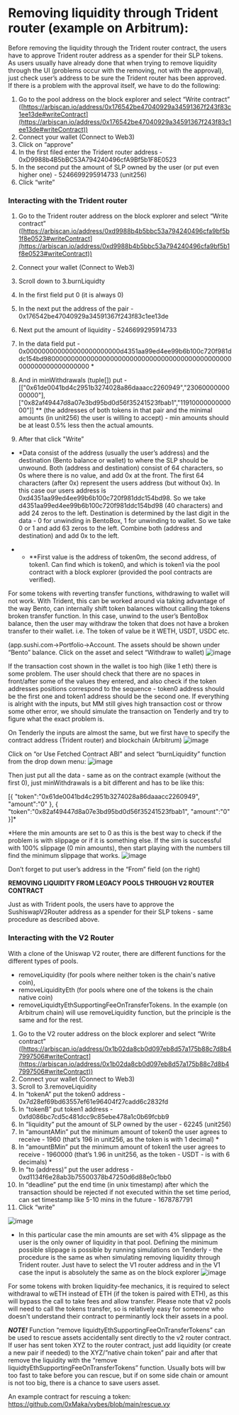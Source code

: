 
# Removing liquidity through Trident router (example on Arbitrum):

Before removing the liquidity through the Trident router contract, the users have to approve Trident router address as a spender for their SLP tokens. As users usually have already done that when trying to remove liquidity through the UI (problems occur with the removing, not with the approval), just check user’s address to be sure the Trident router has been approved. If there is a problem with the approval itself, we have to do the following:

1. Go to the pool address on the block explorer and select “Write contract” ([https://arbiscan.io/address/0x176542be47040929a34591367f243f83c1ee13de#writeContract](https://arbiscan.io/address/0x176542be47040929a34591367f243f83c1ee13de#writeContract))
2. Connect your wallet (Connect to Web3)
3. Click on “approve”
4. In the first filed enter the Trident router address - 0xD9988b4B5bBC53A794240496cfA9Bf5b1F8E0523
5. In the second put the amount of SLP owned by the user (or put even higher one) - 5246699295914733 (unit256)
6. Click “write”

### **Interacting with the Trident router**
1. Go to the Trident router address on the block explorer and select “Write contract” ([https://arbiscan.io/address/0xd9988b4b5bbc53a794240496cfa9bf5b1f8e0523#writeContract](https://arbiscan.io/address/0xd9988b4b5bbc53a794240496cfa9bf5b1f8e0523#writeContract))
2. Connect your wallet (Connect to Web3) 
3. Scroll down to 3.burnLiquidty
4. In the first field put 0 (it is always 0)
5. In the next put the address of the pair - 0x176542be47040929a34591367f243f83c1ee13de 
6. Next put the amount of liquidity - 5246699295914733

1. In the data field put - 0x000000000000000000000000d4351aa99ed4ee99b6b100c720f981ddc154bd980000000000000000000000000000000000000000000000000000000000000000 *
2. And in minWithdrawals (tuple[]) put - [["0x61de0041bd4c2951b3274028a86daaacc2260949","2306000000000000"],["0x82af49447d8a07e3bd95bd0d56f35241523fbab1","1191000000000000"]] ** (the addresses of both tokens in that pair and the minimal amounts (in unit256) the user is willing to accept) - min amounts should be at least 0.5% less then the actual amounts.
3. After that click "Write”

- \*Data consist of the address (usually the user’s address) and the destination (Bento balance or wallet) to where the SLP should be unwound. Both (address and destination) consist of 64 characters, so 0s where there is no value, and add 0x at the front. The first 64 characters (after 0x) represent the users address (but without 0x). In this case our users address is 0xd4351aa99ed4ee99b6b100c720f981ddc154bd98. So we take d4351aa99ed4ee99b6b100c720f981ddc154bd98 (40 characters) and add 24 zeros to the left. Destination is determined by the last digit in the data - 0 for unwinding in BentoBox, 1 for unwinding to wallet. So we take 0 or 1 and add 63 zeros to the left. Combine both (address and destination) and add 0x to the left.

- - \*\*First value is the address of token0m, the second address, of token1. Can find which is token0, and which is token1 via the pool contract with a block explorer (provided the pool contracts are verified). 

For some tokens with reverting transfer functions, withdrawing to wallet will not work.
With Trident, this can be worked around via taking advantage of the way Bento, can internally shift token balances without calling the tokens broken transfer function.
In this case, unwind to the user’s BentoBox balance, then the user may withdraw the token that does not have a broken transfer to their wallet.
i.e. The token of value be it WETH, USDT, USDC etc.

 (app.sushi.com→Portfolio→Account. The assets should be shown under “Bento” balance. Click on the asset and select “Withdraw to wallet)
![image](https://user-images.githubusercontent.com/12489182/228105013-98845b12-6fc9-431e-a3af-84c22f76610b.png)

If the transaction cost shown in the wallet is too high (like 1 eth) there is some problem. The user should check that there are no spaces in front/after some of the values they entered, and also check if the token addresses positions correspond to the sequence - token0 address should be the first one and token1 address should be the second one. If everything is alright with the inputs, but MM still gives high transaction cost or throw some other error, we should simulate the transaction on Tenderly and try to figure what the exact problem is.

On Tenderly the inputs are almost the same, but we first have to specify the contract address (Trident router) and blockchain (Arbitrum)
![image](https://user-images.githubusercontent.com/12489182/228180735-6ad83b30-438f-454c-8c10-92bfa89e7fd0.png)

Click on “or Use Fetched Contract ABI” and select “burnLiquidity” function from the drop down menu:
![image](https://user-images.githubusercontent.com/12489182/228180891-e271c0f0-642a-4c1d-8c8b-f57fb1608ad0.png)

Then just put all the data  - same as on the contract example (without the first 0), just minWithdrawals is a bit different and has to be like this: 

[{ "token":"0x61de0041bd4c2951b3274028a86daaacc2260949", "amount":"0" }, { "token":"0x82af49447d8a07e3bd95bd0d56f35241523fbab1", "amount":"0" }]*

\*Here the min amounts are set to 0 as this is the best way to check if the problem is with slippage or if it is something else. If the sim is successful with 100% slippage (0 min amounts), then start playing with the numbers till find the minimum slippage that works.
![image](https://user-images.githubusercontent.com/12489182/228180973-ba4a9500-bd19-4cf7-8b56-cf325f36328a.png)

Don’t forget to put user’s address in the “From” field (on the right)

**********************************REMOVING LIQUIDITY FROM LEGACY POOLS THROUGH V2 ROUTER CONTRACT**********************************

Just as with Trident pools, the users have to approve the SushiswapV2Router address as a spender for their SLP tokens - same procedure as described above.

### Interacting with the V2 Router 
With a clone of the Uniswap V2 router, there are different functions for the different types of pools. 
- removeLiquidity (for pools where neither token is the chain's native coin), 
- removeLiquidityEth (for pools where one of the tokens is the chain native coin) 
- removeLiquidtyEthSupportingFeeOnTransferTokens. In the example (on Arbitrum chain) will use removeLiquidity function, but the principle is the same and for the rest.

1. Go to the V2 router address on the block explorer and select “Write contract” ([https://arbiscan.io/address/0x1b02da8cb0d097eb8d57a175b88c7d8b47997506#writeContract](https://arbiscan.io/address/0x1b02da8cb0d097eb8d57a175b88c7d8b47997506#writeContract))
2. Connect your wallet (Connect to Web3) 
3. Scroll to 3.removeLiquidity
4. In “tokenA” put the token0 address - 0x7d28ef69bd63557ef61e96404f27cadd6c2832fd
5. In “tokenB” put token1 address - 0xfd086bc7cd5c481dcc9c85ebe478a1c0b69fcbb9
6. In “liquidity” put the amount of SLP owned by the user - 62245 (unit256)
7. In “amountAMin” put the minimum amount of token0 the user agrees to receive - 1960 (that’s 196 in unit256, as the token is with 1 decimal) *
8. In “amountBMin” put the minimum amount of token1 the user agrees to receive - 1960000 (that’s 1.96 in unit256, as the token - USDT - is with 6 decimals) *
9. In “to (address)” put the user address - 0xd1134f6e28ab3b75500378b47250d6d88e0c1bb0
10. In “deadline” put the end time (in unix timestamp) after which the transaction should be rejected if not executed within the set time period, can set timestamp like 5-10 mins in the future - 1678787791
11. Click “write”

![image](https://user-images.githubusercontent.com/12489182/228181967-93da3b63-6477-415a-b434-ac15ca3bbd16.png)
* In this particular case the min amounts are set with 4% slippage as the user is the only owner of liquidity in that pool. Defining the minimum possible slippage is possible by running simulations on Tenderly - the procedure is the same as when simulating removing liquidity through Trident router. Just have to select the V1 router address and in the V1 case the input is absolutely the same as on the block explorer
![image](https://user-images.githubusercontent.com/12489182/228182246-21357a0e-f4c4-42e6-b5e6-880ede755298.png)


For some tokens with broken liquidity-fee mechanics, it is required to select withdrawal to wETH instead of ETH (if the token is paired with ETH), as this will bypass the call to take fees and allow transfer.
Please note that v2 pools will need to call the tokens transfer, so is relatively easy for someone who doesn't understand their contract to perminantly lock their assets in a pool.

__*NOTE!*__ Function “remove liquidtyEthSupportingFeeOnTransferTokens” can be used to rescue assets accidentally sent directly to the v2 router contract. 
If user has sent token XYZ to the router contract, just add liquidity (or create a new pair if needed) to the XYZ/”native chain token” pair and after that remove the liquidity with the “remove liquidtyEthSupportingFeeOnTransferTokens” function. 
Usually bots will bw too fast to take before you can rescue, but if on some side chain or amount is not too big, there is a chance to save users asset.

An example contract for rescuing a token: https://github.com/0xMaka/vybes/blob/main/rescue.vy
